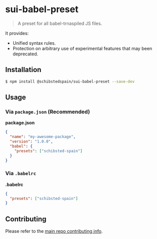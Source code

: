 # sui-babel-preset
> A preset for all babel-trnaspiled JS files.

It provides:
* Unified syntax rules.
* Protection on arbitrary use of experimental features that may been deprecated.

## Installation

```sh
$ npm install @schibstedspain/sui-babel-preset --save-dev
```

## Usage

### Via `package.json` (Recommended)

**package.json**

```json
{
  "name": "my-awesome-package",
  "version": "1.0.0",
  "babel": {
    "presets": ["schibsted-spain"]
  }
}
```

### Via `.babelrc`

**.babelrc**

```json
{
  "presets": ["schibsted-spain"]
}
```



## Contributing

Please refer to the [main repo contributing info](https://github.com/SUI-Components/sui/blob/master/CONTRIBUTING.md).
